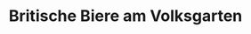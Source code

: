 ---
title: "Britische Biere am Volksgarten"
url: /duesseldorf/britische-biere-am-volksgarten/
shop: Getränke
---
